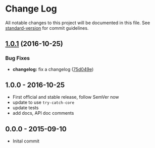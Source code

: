 # Change Log

All notable changes to this project will be documented in this file. See [standard-version](https://github.com/conventional-changelog/standard-version) for commit guidelines.

<a name="1.0.1"></a>
## [1.0.1](https://github.com/hybridables/always-done/compare/v1.0.0...v1.0.1) (2016-10-25)


### Bug Fixes

* **changelog:** fix a changelog ([75d049e](https://github.com/hybridables/always-done/commit/75d049e))



## 1.0.0 - 2016-10-25
- First official and stable release, follow SemVer now
- update to use `try-catch-core`
- update tests
- add docs, API doc comments

## 0.0.0 - 2015-09-10
- Inital commit
